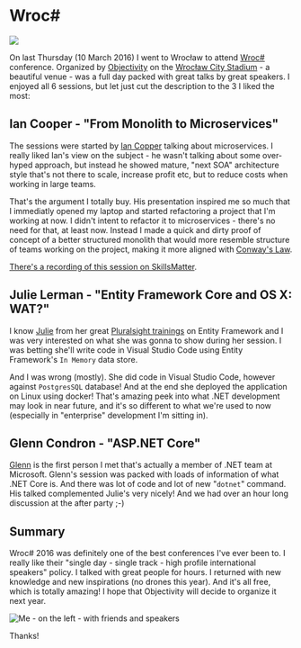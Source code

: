 # Wroc\#

![](https://mandrostorage.blob.core.windows.net/blogfiles/wroc-color.svg)


On last Thursday (10 March 2016) I went to Wrocław to attend [Wroc#](<http://wrocsharp.com/>) conference. Organized by [Objectivity](<http://www.objectivity.co.uk/>) on the [Wrocław City Stadium](<https://en.wikipedia.org/wiki/Stadion_Miejski_(Wroc%C5%82aw)>) - a beautiful venue - was a full day packed with great talks by great speakers. I enjoyed all 6 sessions, but let just cut the description to the 3 I liked the most:

## Ian Cooper - "From Monolith to Microservices"

The sessions were started by [Ian Copper](<https://twitter.com/ICooper>) talking about microservices. I really liked Ian's view on the subject - he wasn't talking about some over-hyped approach, but instead he showed mature, "next SOA" architecture style that's not there to scale, increase profit etc, but to reduce costs when working in large teams.

That's the argument I totally buy. His presentation inspired me so much that I immediatly opened my laptop and started refactoring a project that I'm working at now. I didn't intent to refactor it to microservices - there's no need for that, at least now. Instead I made a quick and dirty proof of concept of a better structured monolith that would more resemble structure of teams working on the project, making it more aligned with [Conway's Law](<https://en.wikipedia.org/wiki/Conway%27s_law>).

[There's a recording of this session on SkillsMatter](<https://skillsmatter.com/skillscasts/6910-from-monolith-to-microservice>).

## Julie Lerman - "Entity Framework Core and OS X: WAT?"

I know [Julie](<https://twitter.com/julielerman>) from her great [Pluralsight trainings](<https://www.pluralsight.com/search?q=Julie+Lerman&categories=all>) on Entity Framework and I was very interested on what she was gonna to show during her session. I was betting she'll write code in Visual Studio Code using Entity Framework's `In Memory` data store.

And I was wrong (mostly). She did code in Visual Studio Code, however against `PostgresSQL` database! And at the end she deployed the application on Linux using docker! That's amazing peek into what .NET development may look in near future, and it's so different to what we're used to now (especially in "enterprise" development I'm sitting in).

## Glenn Condron - "ASP.NET Core"

[Glenn](<https://twitter.com/condrong>) is the first person I met that's actually a member of .NET team at Microsoft. Glenn's session was packed with loads of information of what .NET Core is. And there was lot of code and lot of new "`dotnet`" command. His talked complemented Julie's very nicely! And we had over an hour long discussion at the after party ;-)

## Summary

Wroc# 2016 was definitely one of the best conferences I've ever been to. I really like their "single day - single track - high profile international speakers" policy. I talked with great people for hours. I returned with new knowledge and new inspirations (no drones this year). And it's all free, which is totally amazing! I hope that Objectivity will decide to organize it next year.

![Me - on the left - with friends and speakers](https://mandrostorage.blob.core.windows.net/blogfiles/wrocsharp_fp_team.jpg)

Thanks!

